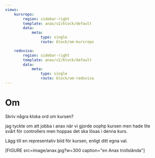 ```yaml
---
views:
    kursrepo:
        region: sidebar-right
        template: anax/v2/block/default
        data:
            meta:
                type: single
                route: block/om-kursrepo

    redovisa:
        region: sidebar-right
        template: anax/v2/block/default
        data:
            meta:
                type: single
                route: block/om-redovisa
---
```

Om
=========================



Skriv några kloka ord om kursen?

jag tyckte om att jobba i anax när vi gjorde oophp kursen men hade lite
svårt för controllers men hoppas det ska lösas i denna kurs.

Lägg till en representativ bild för kursen, enligt ditt egna val.

[FIGURE src=image/anax.jpg?w=300 caption="en Anax trollslända"]
